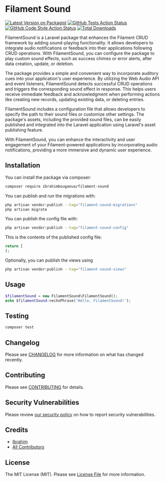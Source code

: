 # Filament Sound

[![Latest Version on Packagist](https://img.shields.io/packagist/v/ibrahimbougaoua/filament-sound.svg?style=flat-square)](https://packagist.org/packages/ibrahimbougaoua/filament-sound)
[![GitHub Tests Action Status](https://img.shields.io/github/actions/workflow/status/ibrahimbougaoua/filament-sound/run-tests.yml?branch=main&label=tests&style=flat-square)](https://github.com/ibrahimbougaoua/filament-sound/actions?query=workflow%3Arun-tests+branch%3Amain)
[![GitHub Code Style Action Status](https://img.shields.io/github/actions/workflow/status/ibrahimbougaoua/filament-sound/fix-php-code-style-issues.yml?branch=main&label=code%20style&style=flat-square)](https://github.com/ibrahimbougaoua/filament-sound/actions?query=workflow%3A"Fix+PHP+code+style+issues"+branch%3Amain)
[![Total Downloads](https://img.shields.io/packagist/dt/ibrahimbougaoua/filament-sound.svg?style=flat-square)](https://packagist.org/packages/ibrahimbougaoua/filament-sound)

FilamentSound is a Laravel package that enhances the Filament CRUD framework by adding sound-playing functionality. It allows developers to integrate audio notifications or feedback into their applications following CRUD operations. With FilamentSound, you can configure the package to play custom sound effects, such as success chimes or error alerts, after data creation, update, or deletion.

The package provides a simple and convenient way to incorporate auditory cues into your application's user experience. By utilizing the Web Audio API and event listeners, FilamentSound detects successful CRUD operations and triggers the corresponding sound effect in response. This helps users receive immediate feedback and acknowledgment when performing actions like creating new records, updating existing data, or deleting entries.

FilamentSound includes a configuration file that allows developers to specify the path to their sound files or customize other settings. The package's assets, including the provided sound files, can be easily published and integrated into the Laravel application using Laravel's asset publishing feature.

With FilamentSound, you can enhance the interactivity and user engagement of your Filament-powered applications by incorporating audio notifications, providing a more immersive and dynamic user experience.

## Installation

You can install the package via composer:

```bash
composer require ibrahimbougaoua/filament-sound
```

You can publish and run the migrations with:

```bash
php artisan vendor:publish --tag="filament-sound-migrations"
php artisan migrate
```

You can publish the config file with:

```bash
php artisan vendor:publish --tag="filament-sound-config"
```

This is the contents of the published config file:

```php
return [
];
```

Optionally, you can publish the views using

```bash
php artisan vendor:publish --tag="filament-sound-views"
```

## Usage

```php
$filamentSound = new FilamentSound\FilamentSound();
echo $filamentSound->echoPhrase('Hello, FilamentSound!');
```

## Testing

```bash
composer test
```

## Changelog

Please see [CHANGELOG](CHANGELOG.md) for more information on what has changed recently.

## Contributing

Please see [CONTRIBUTING](CONTRIBUTING.md) for details.

## Security Vulnerabilities

Please review [our security policy](../../security/policy) on how to report security vulnerabilities.

## Credits

- [Ibrahim](https://github.com/ibrahimBougaoua)
- [All Contributors](../../contributors)

## License

The MIT License (MIT). Please see [License File](LICENSE.md) for more information.
